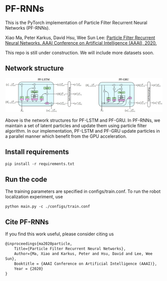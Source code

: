 # PF-RNNs

This is the PyTorch implementation of Particle Filter Recurrent Neural Networks (PF-RNNs).

Xiao Ma, Peter Karkus, David Hsu, Wee Sun Lee: [Particle Filter Recurrent Neural Networks. AAAI Conference on Artificial Intelligence (AAAI), 2020. ](https://arxiv.org/abs/1905.12885)

This repo is still under construction. We will include more datasets soon.

## Network structure

<img src="imgs/networks.jpg"/>

Above is the network structures for PF-LSTM and PF-GRU. In PF-RNNs, we maintain a set of latent particles and update them using particle filter algorithm. In our implementation, PF-LSTM and PF-GRU update particles in a parallel manner which benefit from the GPU acceleration.

## Install requirements
```
pip install -r requirements.txt
```

## Run the code
The training parameters are specified in configs/train.conf. To run the robot localization experiment, use
```
python main.py -c ./configs/train.conf
```

## Cite PF-RNNs
If you find this work useful, please consider citing us
```
@inproceedings{ma2020particle,
    Title={Particle Filter Recurrent Neural Networks},
    Author={Ma, Xiao and Karkus, Peter and Hsu, David and Lee, Wee Sun},
    Booktitle = {AAAI Conference on Artificial Intelligence (AAAI)},
    Year = {2020}
}
```
